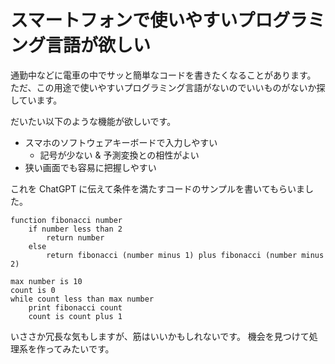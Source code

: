 # スマートフォンで使いやすいプログラミング言語が欲しい

通勤中などに電車の中でサッと簡単なコードを書きたくなることがあります。
ただ、この用途で使いやすいプログラミング言語がないのでいいものがないか探しています。

だいたい以下のような機能が欲しいです。

- スマホのソフトウェアキーボードで入力しやすい
  - 記号が少ない & 予測変換との相性がよい
- 狭い画面でも容易に把握しやすい

これを ChatGPT に伝えて条件を満たすコードのサンプルを書いてもらいました。

```
function fibonacci number
    if number less than 2
        return number
    else
        return fibonacci (number minus 1) plus fibonacci (number minus 2)

max number is 10
count is 0
while count less than max number
    print fibonacci count
    count is count plus 1
```

いささか冗長な気もしますが、筋はいいかもしれないです。
機会を見つけて処理系を作ってみたいです。
